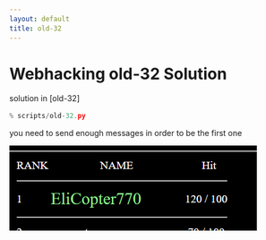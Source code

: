 ```yaml
---
layout: default
title: old-32
---
```


# Webhacking old-32 Solution

solution in [old-32]
```python
% scripts/old-32.py
```


you need to send enough messages in order to be the first one

![example](./images/old-32.png)
